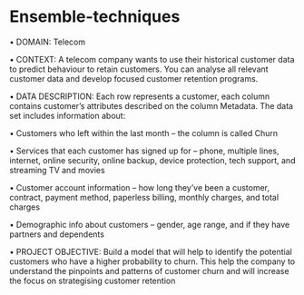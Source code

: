 # Ensemble-techniques

• DOMAIN: Telecom

• CONTEXT: A telecom company wants to use their historical customer data to predict behaviour to retain customers. You can analyse all relevant customer data and develop focused customer retention programs.

• DATA DESCRIPTION: Each row represents a customer, each column contains customer’s attributes described on the column Metadata. The data set includes information about:

• Customers who left within the last month – the column is called Churn

• Services that each customer has signed up for – phone, multiple lines, internet, online security, online backup, device protection, tech support, and streaming TV and movies

• Customer account information – how long they’ve been a customer, contract, payment method, paperless billing, monthly charges, and total charges

• Demographic info about customers – gender, age range, and if they have partners and dependents

• PROJECT OBJECTIVE: Build a model that will help to identify the potential customers who have a higher probability to churn. This help the company to understand the pinpoints and patterns of customer churn and will increase the focus on strategising customer retention
